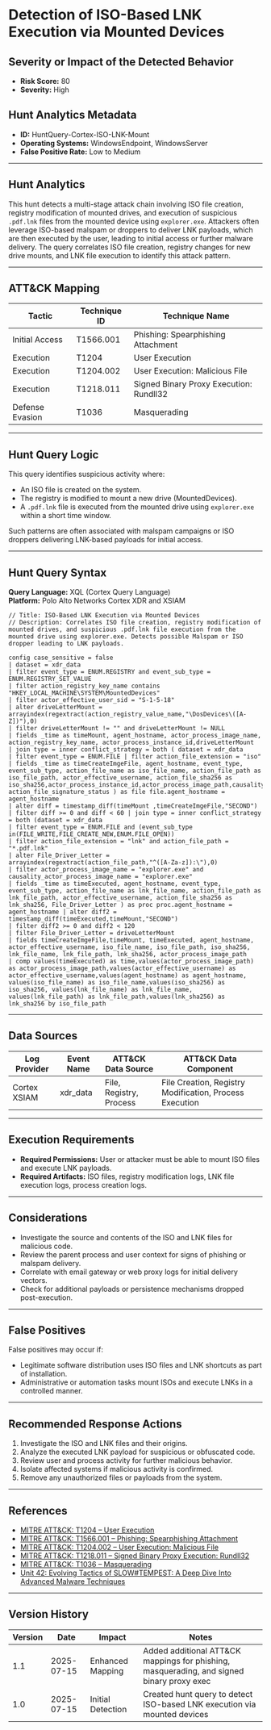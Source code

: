 # Detection of ISO-Based LNK Execution via Mounted Devices

## Severity or Impact of the Detected Behavior
- **Risk Score:** 80
- **Severity:** High

## Hunt Analytics Metadata

- **ID:** HuntQuery-Cortex-ISO-LNK-Mount
- **Operating Systems:** WindowsEndpoint, WindowsServer
- **False Positive Rate:** Low to Medium

---

## Hunt Analytics

This hunt detects a multi-stage attack chain involving ISO file creation, registry modification of mounted drives, and execution of suspicious `.pdf.lnk` files from the mounted device using `explorer.exe`. Attackers often leverage ISO-based malspam or droppers to deliver LNK payloads, which are then executed by the user, leading to initial access or further malware delivery. The query correlates ISO file creation, registry changes for new drive mounts, and LNK file execution to identify this attack pattern.

---

## ATT&CK Mapping

| Tactic                | Technique ID   | Technique Name                                 |
|-----------------------|---------------|------------------------------------------------|
| Initial Access        | T1566.001     | Phishing: Spearphishing Attachment             |
| Execution             | T1204         | User Execution                                 |
| Execution             | T1204.002     | User Execution: Malicious File                 |
| Execution             | T1218.011     | Signed Binary Proxy Execution: Rundll32        |
| Defense Evasion       | T1036         | Masquerading                                   |

---

## Hunt Query Logic

This query identifies suspicious activity where:

- An ISO file is created on the system.
- The registry is modified to mount a new drive (MountedDevices).
- A `.pdf.lnk` file is executed from the mounted drive using `explorer.exe` within a short time window.

Such patterns are often associated with malspam campaigns or ISO droppers delivering LNK-based payloads for initial access.

---

## Hunt Query Syntax

**Query Language:** XQL (Cortex Query Language)  
**Platform:** Polo Alto Networks Cortex XDR and XSIAM

```xql
// Title: ISO-Based LNK Execution via Mounted Devices
// Description: Correlates ISO file creation, registry modification of mounted drives, and suspicious .pdf.lnk file execution from the mounted drive using explorer.exe. Detects possible Malspam or ISO dropper leading to LNK payloads.

config case_sensitive = false 
| dataset = xdr_data 
| filter event_type = ENUM.REGISTRY and event_sub_type = ENUM.REGISTRY_SET_VALUE 
| filter action_registry_key_name contains "HKEY_LOCAL_MACHINE\SYSTEM\MountedDevices" 
| filter actor_effective_user_sid = "S-1-5-18" 
| alter driveLetterMount = arrayindex(regextract(action_registry_value_name,"\DosDevices\([A-Z])"),0) 
| filter driveLetterMount != "" and driveLetterMount != NULL 
| fields _time as timeMount, agent_hostname, actor_process_image_name, action_registry_key_name, actor_process_instance_id,driveLetterMount 
| join type = inner conflict_strategy = both ( dataset = xdr_data 
| filter event_type = ENUM.FILE | filter action_file_extension = "iso" 
| fields _time as timeCreateImgeFile, agent_hostname, event_type, event_sub_type, action_file_name as iso_file_name, action_file_path as iso_file_path, actor_effective_username, action_file_sha256 as iso_sha256,actor_process_instance_id,actor_process_image_path,causality_actor_process_image_path, action_file_signature_status ) as file file.agent_hostname = agent_hostname 
| alter diff = timestamp_diff(timeMount ,timeCreateImgeFile,"SECOND") 
| filter diff >= 0 and diff < 60 | join type = inner conflict_strategy = both (dataset = xdr_data 
| filter event_type = ENUM.FILE and (event_sub_type in(FILE_WRITE,FILE_CREATE_NEW,ENUM.FILE_OPEN)) 
| filter action_file_extension = "lnk" and action_file_path = "*.pdf.lnk" 
| alter File_Driver_Letter = arrayindex(regextract(action_file_path,"^([A-Za-z]):\"),0) 
| filter actor_process_image_name = "explorer.exe" and causality_actor_process_image_name = "explorer.exe" 
| fields _time as timeExecuted, agent_hostname, event_type, event_sub_type, action_file_name as lnk_file_name, action_file_path as lnk_file_path, actor_effective_username, action_file_sha256 as lnk_sha256, File_Driver_Letter ) as proc proc.agent_hostname = agent_hostname | alter diff2 = timestamp_diff(timeExecuted,timeMount,"SECOND") 
| filter diff2 >= 0 and diff2 < 120 
| filter File_Driver_Letter = driveLetterMount 
| fields timeCreateImgeFile,timeMount, timeExecuted, agent_hostname, actor_effective_username, iso_file_name, iso_file_path, iso_sha256, lnk_file_name, lnk_file_path, lnk_sha256, actor_process_image_path 
| comp values(timeExecuted) as time,values(actor_process_image_path) as actor_process_image_path,values(actor_effective_username) as actor_effective_username,values(agent_hostname) as agent_hostname, values(iso_file_name) as iso_file_name,values(iso_sha256) as iso_sha256, values(lnk_file_name) as lnk_file_name, values(lnk_file_path) as lnk_file_path,values(lnk_sha256) as lnk_sha256 by iso_file_path
```

---

## Data Sources

| Log Provider   | Event Name   | ATT&CK Data Source      | ATT&CK Data Component                |
|----------------|--------------|-------------------------|--------------------------------------|
| Cortex XSIAM   | xdr_data     | File, Registry, Process | File Creation, Registry Modification, Process Execution |

---

## Execution Requirements

- **Required Permissions:** User or attacker must be able to mount ISO files and execute LNK payloads.
- **Required Artifacts:** ISO files, registry modification logs, LNK file execution logs, process creation logs.

---

## Considerations

- Investigate the source and contents of the ISO and LNK files for malicious code.
- Review the parent process and user context for signs of phishing or malspam delivery.
- Correlate with email gateway or web proxy logs for initial delivery vectors.
- Check for additional payloads or persistence mechanisms dropped post-execution.

---

## False Positives

False positives may occur if:

- Legitimate software distribution uses ISO files and LNK shortcuts as part of installation.
- Administrative or automation tasks mount ISOs and execute LNKs in a controlled manner.

---

## Recommended Response Actions

1. Investigate the ISO and LNK files and their origins.
2. Analyze the executed LNK payload for suspicious or obfuscated code.
3. Review user and process activity for further malicious behavior.
4. Isolate affected systems if malicious activity is confirmed.
5. Remove any unauthorized files or payloads from the system.

---

## References

- [MITRE ATT&CK: T1204 – User Execution](https://attack.mitre.org/techniques/T1204/)
- [MITRE ATT&CK: T1566.001 – Phishing: Spearphishing Attachment](https://attack.mitre.org/techniques/T1566/001/)
- [MITRE ATT&CK: T1204.002 – User Execution: Malicious File](https://attack.mitre.org/techniques/T1204/002/)
- [MITRE ATT&CK: T1218.011 – Signed Binary Proxy Execution: Rundll32](https://attack.mitre.org/techniques/T1218/011/)
- [MITRE ATT&CK: T1036 – Masquerading](https://attack.mitre.org/techniques/T1036/)
- [Unit 42: Evolving Tactics of SLOW#TEMPEST: A Deep Dive Into Advanced Malware Techniques](https://unit42.paloaltonetworks.com/slow-tempest-malware-obfuscation/)

---

## Version History

| Version | Date       | Impact            | Notes                                                                                      |
|---------|------------|-------------------|--------------------------------------------------------------------------------------------|
| 1.1     | 2025-07-15 | Enhanced Mapping  | Added additional ATT&CK mappings for phishing, masquerading, and signed binary proxy exec   |
| 1.0     | 2025-07-15 | Initial Detection | Created hunt query to detect ISO-based LNK execution via mounted devices                   |
